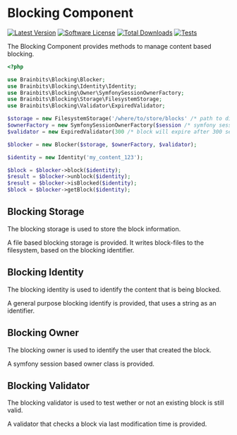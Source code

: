 Blocking Component
==================

[![Latest Version](https://img.shields.io/github/release/brainbits/blocking.svg?style=flat-square)](https://github.com/brainbits/blocking/releases)
[![Software License](https://img.shields.io/badge/license-MIT-brightgreen.svg?style=flat-square)](LICENSE)
[![Total Downloads](https://img.shields.io/packagist/dt/brainbits/blocking.svg?style=flat-square)](https://packagist.org/packages/brainbits/blocking)
[![Tests](https://github.com/brainbits/blocking/actions/workflows/test.yml/badge.svg)](https://github.com/brainbits/blocking/actions)

The Blocking Component provides methods to manage content based blocking.

```php
<?php

use Brainbits\Blocking\Blocker;
use Brainbits\Blocking\Identity\Identity;
use Brainbits\Blocking\Owner\SymfonySessionOwnerFactory;
use Brainbits\Blocking\Storage\FilesystemStorage;
use Brainbits\Blocking\Validator\ExpiredValidator;

$storage = new FilesystemStorage('/where/to/store/blocks' /* path to directory on filesystem */);
$ownerFactory = new SymfonySessionOwnerFactory($session /* symfony session */);
$validator = new ExpiredValidator(300 /* block will expire after 300 seconds */);

$blocker = new Blocker($storage, $ownerFactory, $validator);

$identity = new Identity('my_content_123');

$block = $blocker->block($identity);
$result = $blocker->unblock($identity);
$result = $blocker->isBlocked($identity);
$block = $blocker->getBlock($identity);
```

Blocking Storage
----------------
The blocking storage is used to store the block information.

A file based blocking storage is provided.
It writes block-files to the filesystem, based on the blocking identifier.

Blocking Identity
-----------------
The blocking identity is used to identify the content that is being blocked.

A general purpose blocking identify is provided, that uses a string as an identifier.

Blocking Owner
--------------
The blocking owner is used to identify the user that created the block.

A symfony session based owner class is provided.

Blocking Validator
------------------
The blocking validator is used to test wether or not an existing block is still valid.

A validator that checks a block via last modification time is provided.

